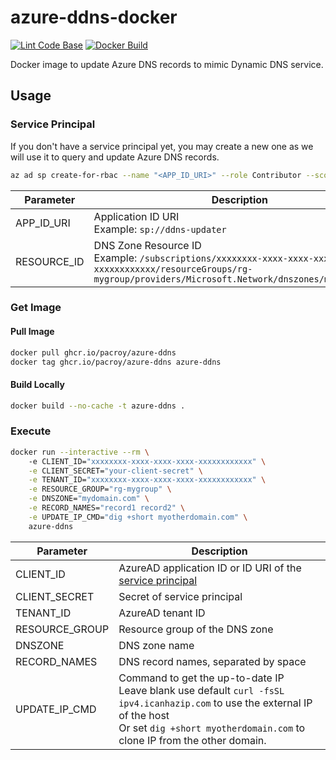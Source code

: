 # azure-ddns-docker

[![Lint Code Base](https://github.com/pacroy/azure-ddns-docker/actions/workflows/linter.yml/badge.svg)](https://github.com/pacroy/azure-ddns-docker/actions/workflows/linter.yml) [![Docker Build](https://github.com/pacroy/azure-ddns-docker/actions/workflows/docker-build.yml/badge.svg)](https://github.com/pacroy/azure-ddns-docker/actions/workflows/docker-build.yml)

Docker image to update Azure DNS records to mimic Dynamic DNS service.

## Usage

### Service Principal

If you don't have a service principal yet, you may create a new one as we will use it to query and update Azure DNS records.

```sh
az ad sp create-for-rbac --name "<APP_ID_URI>" --role Contributor --scope "<RESOURCE_ID>"
```

| Parameter | Description |
| --- | --- |
| APP_ID_URI | Application ID URI<br />Example: `sp://ddns-updater` |
| RESOURCE_ID | DNS Zone Resource ID<br />Example: `/subscriptions/xxxxxxxx-xxxx-xxxx-xxxx-xxxxxxxxxxxx/resourceGroups/rg-mygroup/providers/Microsoft.Network/dnszones/mydomain.com` |

### Get Image

#### Pull Image

```sh
docker pull ghcr.io/pacroy/azure-ddns
docker tag ghcr.io/pacroy/azure-ddns azure-ddns
```

#### Build Locally

```sh
docker build --no-cache -t azure-ddns .
```

### Execute

```sh
docker run --interactive --rm \          
    -e CLIENT_ID="xxxxxxxx-xxxx-xxxx-xxxx-xxxxxxxxxxxx" \
    -e CLIENT_SECRET="your-client-secret" \
    -e TENANT_ID="xxxxxxxx-xxxx-xxxx-xxxx-xxxxxxxxxxxx" \
    -e RESOURCE_GROUP="rg-mygroup" \
    -e DNSZONE="mydomain.com" \
    -e RECORD_NAMES="record1 record2" \
    -e UPDATE_IP_CMD="dig +short myotherdomain.com" \
    azure-ddns
```

| Parameter | Description |
| --- | --- |
| CLIENT_ID | AzureAD application ID or ID URI of the [service principal](#Service-Principal) |
| CLIENT_SECRET | Secret of service principal |
| TENANT_ID | AzureAD tenant ID |
| RESOURCE_GROUP | Resource group of the DNS zone |
| DNSZONE | DNS zone name |
| RECORD_NAMES | DNS record names, separated by space |
| UPDATE_IP_CMD | Command to get the up-to-date IP<br />Leave blank use default `curl -fsSL ipv4.icanhazip.com` to use the external IP of the host<br />Or set `dig +short myotherdomain.com` to clone IP from the other domain.  |
